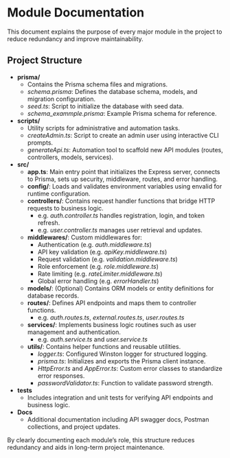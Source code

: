 # Module Documentation

This document explains the purpose of every major module in the project to reduce redundancy and improve maintainability.

## Project Structure

- **prisma/**
  - Contains the Prisma schema files and migrations.
  - *schema.prisma*: Defines the database schema, models, and migration configuration.
  - *seed.ts*: Script to initialize the database with seed data.
  - *schema_exammple.prisma*: Example Prisma schema for reference.
- **scripts/**
  - Utility scripts for administrative and automation tasks.
  - *createAdmin.ts*: Script to create an admin user using interactive CLI prompts.
  - *generateApi.ts*: Automation tool to scaffold new API modules (routes, controllers, models, services).
- **src/**
  - **app.ts**: Main entry point that initializes the Express server, connects to Prisma, sets up security, middleware, routes, and error handling.
  - **config/**: Loads and validates environment variables using envalid for runtime configuration.
  - **controllers/**: Contains request handler functions that bridge HTTP requests to business logic.
    - e.g. *auth.controller.ts* handles registration, login, and token refresh.
    - e.g. *user.controller.ts* manages user retrieval and updates.
  - **middlewares/**: Custom middlewares for:
    - Authentication (e.g. *auth.middleware.ts*)
    - API key validation (e.g. *apiKey.middleware.ts*)
    - Request validation (e.g. *validation.middleware.ts*)
    - Role enforcement (e.g. *role.middleware.ts*)
    - Rate limiting (e.g. *rateLimiter.middleware.ts*)
    - Global error handling (e.g. *errorHandler.ts*)
  - **models/**: (Optional) Contains ORM models or entity definitions for database records.
  - **routes/**: Defines API endpoints and maps them to controller functions.
    - e.g. *auth.routes.ts*, *external.routes.ts*, *user.routes.ts*
  - **services/**: Implements business logic routines such as user management and authentication.
    - e.g. *auth.service.ts* and *user.service.ts*
  - **utils/**: Contains helper functions and reusable utilities.
    - *logger.ts*: Configured Winston logger for structured logging.
    - *prisma.ts*: Initializes and exports the Prisma client instance.
    - *HttpError.ts* and *AppError.ts*: Custom error classes to standardize error responses.
    - *passwordValidator.ts*: Function to validate password strength.
- **tests**
  - Includes integration and unit tests for verifying API endpoints and business logic.
- **Docs**
  - Additional documentation including API swagger docs, Postman collections, and project updates.

By clearly documenting each module’s role, this structure reduces redundancy and aids in long-term project maintenance.

